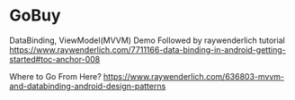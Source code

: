 # GoBuy
DataBinding, ViewModel(MVVM) Demo
Followed by raywenderlich tutorial
https://www.raywenderlich.com/7711166-data-binding-in-android-getting-started#toc-anchor-008

Where to Go From Here?
https://www.raywenderlich.com/636803-mvvm-and-databinding-android-design-patterns
